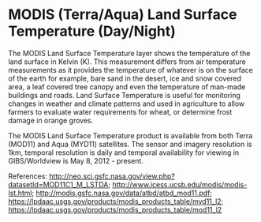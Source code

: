 # MODIS (Terra/Aqua) Land Surface Temperature (Day/Night)

The MODIS Land Surface Temperature layer shows the temperature of the land surface in Kelvin (K). This measurement differs from air temperature measurements as it provides the temperature of whatever is on the surface of the earth for example, bare sand in the desert, ice and snow covered area, a leaf covered tree canopy and even the temperature of man-made buildings and roads. Land Surface Temperature is useful for monitoring changes in weather and climate patterns and used in agriculture to allow farmers to evaluate water requirements for wheat, or determine frost damage in orange groves. 

The MODIS Land Surface Temperature product is available from both Terra (MOD11) and Aqua (MYD11) satellites. The sensor and imagery resolution is 1km, temporal resolution is daily and temporal availability for viewing in GIBS/Worldview is May 8, 2012 - present.

References: <http://neo.sci.gsfc.nasa.gov/view.php?datasetId=MOD11C1_M_LSTDA>; <http://www.icess.ucsb.edu/modis/modis-lst.html>; <http://modis.gsfc.nasa.gov/data/atbd/atbd_mod11.pdf>; <https://lpdaac.usgs.gov/products/modis_products_table/myd11_l2>; <https://lpdaac.usgs.gov/products/modis_products_table/mod11_l2> 
